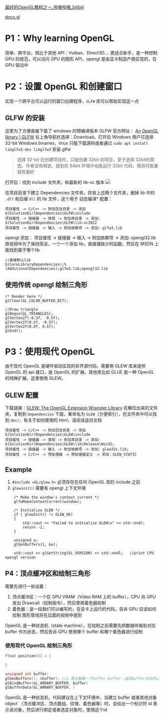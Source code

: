 [最好的OpenGL教程之一\_哔哩哔哩\_bilibili](https://www.bilibili.com/video/BV1MJ411u7Bc/?spm_id_from=333.337.search-card.all.click&vd_source=f8bf73f9a2b495eaf6f8446fa6016bc7)

[docs.gl](https://docs.gl/)

# P1：Why learning OpenGL
简单、跨平台，相比于其他 API：Vulkan、Direct3D.... 更适合新手，是一种控制 GPU 的规范，可以访问 GPU 的图形 API，opengl 是由显卡制造产商实现的，在 GPU 驱动中


# P2：设置 OpenGL 和创建窗口

实现一个跨平台可以运行的窗口创建程序，`GLFW` 库可以帮助实现这一点

## GLFW 的安装
这里为了方便直接下载了 windows 的预编译版本
GLFW 官方网址： [An OpenGL library \| GLFW](https://www.glfw.org/)
右上角导航栏选择：Download，打开后 Windows 用户可选择 32-bit Windows binaries，linux 只能下载源码或者通过 `sudo apt install libglfw3-dev libglfw3` 安装 glfw
>选择 32-bit 在创建项目时，只能创建 32bit 的项目，至于选择 32bit的原因，作者没有明说，提到在 64bit 环境中也能运行 32bit 代码，猜测可能兼容性更好

打开后：找到 include 文件夹，和最新的 lib-vc 版本
![](http://cdn.ljc0606.cn/obsidian/202506252234202.png)

在项目目录下建立 Dependencies 文件夹，存放上述两个文件夹，删掉 lib 中的 `.dll` 和后缀 `dll` 的 lib 文件，这个用于 动态编译*
配置：
```
项目属性 -> C/C++ -> 附加包含目录 -> 添加 $(SolutionDir)Dependencies\GLFW\include
项目属性 -> 链接器 -> 常规 -> 附加库目录 -> 添加: $(SolutionDir)Dependencies\GLFW\lib-vc2022
项目属性 -> 链接器 -> 输入 -> 附加依赖项 -> 添加: glfw3.lib
```

opengl 添加：
项目属性 -> 链接器 -> 输入 -> 附加依赖项 -> 添加: opengl32.lib
原视频中为了保持简洁，一个一个添加 lib，直接搜缺少的函数，然后在 MSDN 上能找到属于哪个lib
```
//直接默认lib
$(CoreLibraryDependencies);%(AdditionalDependencies);glfw3.lib;opengl32.lib
```

## 使用传统 opengl 绘制三角形

```
/* Render here */
glClear(GL_COLOR_BUFFER_BIT);

//Draw triangle
glBegin(GL_TRIANGLES);
glVertex2f(-0.5f, -0.5f);
glVertex2f(0.5f, -0.5f);
glVertex2f(0.0f, 0.5f);
glEnd();
```

# P3：使用现代 OpenGL
由于现代 OpenGL 是硬件驱动实现的非开源代码，需要用 GLEW 库来提供 OpenGL 的 api 接口，是 OpenGL 的扩展，其他库比如 GLUE 是一种 OpenGL 的特殊扩展。这里使用 GLEW。

## GLEW 配置
下载链接：[GLEW: The OpenGL Extension Wrangler Library](https://glew.sourceforge.net/)
在解压出来的文件夹，复制到 `Dependencies` 下面，重命名为 `GLEW`（方便索引），在文件夹中可以找到 `doc/`，有关于如何使用的 html，请阅读这份文档

```
项目属性 -> C/C++ -> 附加包含目录 -> 添加 $(SolutionDir)Dependencies\GLEW\include
项目属性 -> 链接器 -> 常规 -> 附加库目录 -> 添加: $(SolutionDir)Dependencies\GLEW\lib\Release\Win32;
项目属性 -> 链接器 -> 输入 -> 附加依赖项 -> 添加: glew32s.lib;
项目属性 -> C/C++ -> 预处理器 -> 预处理器定义 -> 添加：GLEW_STATIC
```

## Example

1. `#include <GL/glew.h>` 必须存在在任何 OpenGL 库的 include 之前
2. `glewinit()` 需要有 opengl 上下文环境

```
    /* Make the window's context current */
    glfwMakeContextCurrent(window);

	/* Initialize GLEW */
	if ( glewInit() != GLEW_OK)
    {
        std::cout << "Failed to initialize GLEW\n" << std::endl;
		return -1;
	}

    unsigned a;
    glGenBuffers(1, &a);

	std::cout << glGetString(GL_VERSION) << std::endl;   //print CPU opengl version
```

## P4：顶点缓冲区和绘制三角形
需要先进行一些设置：
1. 顶点缓冲区：一个在 GPU VRAM（Video RAM 上的 buffer），CPU 向 GPU 发出 Drawcall（绘制指令），然后使用着色器绘制
2. 着色器：是一段我们可以编写的，在显卡上运行的代码，告诉 GPU 应该如何绘制
图形管线将在后面的视频中提到

OpenGL 是一种状态机（state machine），在绘制之前需要先把数据传输到对应 buffer 作为状态，然后告诉 GPU 使用哪个 buffer 和哪个着色器进行绘制

### 使用现代 OpenGL 绘制三角形

```C++
float position[6] = {
	
}

unsigned int buffer;
glGenBuffers(1, &buffer); //1 表示数量一个buffer buffer：返回buffer对应的id
glBindBuffer(GL_ARRARY_BUFFER, buffer)
glBufferData(GL_ARRARY_BUFFER, )
```

OpenGL 是一种状态机，代码建议在上下文环境中，当建立 buffer 或者其他对象 object （顶点缓冲区、顶点数组、纹理、着色器等）时，会给出一个标识符 id 表示该对象，然后进行绑定或者选定对象时，使用这个id